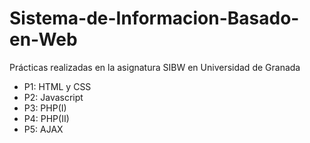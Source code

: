 # Sistema-de-Informacion-Basado-en-Web
Prácticas realizadas en la asignatura SIBW en Universidad de Granada

- P1: HTML y CSS
- P2: Javascript
- P3: PHP(I)
- P4: PHP(II)
- P5: AJAX
